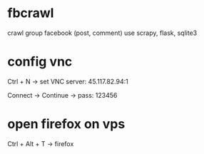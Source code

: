 # fbcrawl
crawl group facebook (post, comment) use scrapy, flask, sqlite3

# config vnc
Ctrl + N -> set VNC server: 45.117.82.94:1

Connect -> Continue -> pass: 123456

# open firefox on vps
Ctrl + Alt + T -> firefox
